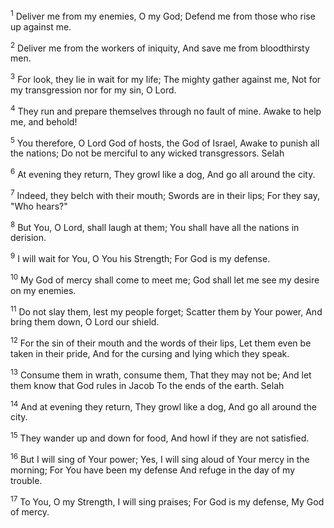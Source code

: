 <sup>1</sup> 
Deliver me from my enemies, O my God; Defend me from those who rise up against me. 

<sup>2</sup> 
Deliver me from the workers of iniquity, And save me from bloodthirsty men. 

<sup>3</sup> 
For look, they lie in wait for my life; The mighty gather against me, Not for my transgression nor for my sin, O Lord. 

<sup>4</sup> 
They run and prepare themselves through no fault of mine. Awake to help me, and behold! 

<sup>5</sup> 
You therefore, O Lord God of hosts, the God of Israel, Awake to punish all the nations; Do not be merciful to any wicked transgressors. Selah 

<sup>6</sup> 
At evening they return, They growl like a dog, And go all around the city. 

<sup>7</sup> 
Indeed, they belch with their mouth; Swords are in their lips; For they say, "Who hears?" 

<sup>8</sup> 
But You, O Lord, shall laugh at them; You shall have all the nations in derision. 

<sup>9</sup> 
I will wait for You, O You his Strength; For God is my defense. 

<sup>10</sup> 
My God of mercy shall come to meet me; God shall let me see my desire on my enemies. 

<sup>11</sup> 
Do not slay them, lest my people forget; Scatter them by Your power, And bring them down, O Lord our shield. 

<sup>12</sup> 
For the sin of their mouth and the words of their lips, Let them even be taken in their pride, And for the cursing and lying which they speak. 

<sup>13</sup> 
Consume them in wrath, consume them, That they may not be; And let them know that God rules in Jacob To the ends of the earth. Selah 

<sup>14</sup> 
And at evening they return, They growl like a dog, And go all around the city. 

<sup>15</sup> 
They wander up and down for food, And howl if they are not satisfied. 

<sup>16</sup> 
But I will sing of Your power; Yes, I will sing aloud of Your mercy in the morning; For You have been my defense And refuge in the day of my trouble. 

<sup>17</sup> 
To You, O my Strength, I will sing praises; For God is my defense, My God of mercy.